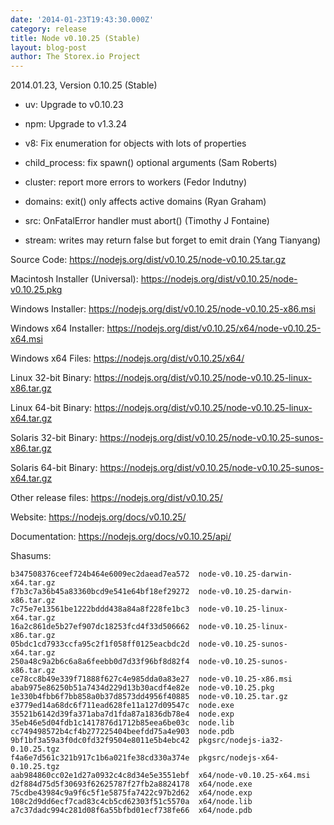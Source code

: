 ```yaml
---
date: '2014-01-23T19:43:30.000Z'
category: release
title: Node v0.10.25 (Stable)
layout: blog-post
author: The Storex.io Project
---
```


2014.01.23, Version 0.10.25 (Stable)

- uv: Upgrade to v0.10.23

- npm: Upgrade to v1.3.24

- v8: Fix enumeration for objects with lots of properties

- child_process: fix spawn() optional arguments (Sam Roberts)

- cluster: report more errors to workers (Fedor Indutny)

- domains: exit() only affects active domains (Ryan Graham)

- src: OnFatalError handler must abort() (Timothy J Fontaine)

- stream: writes may return false but forget to emit drain (Yang Tianyang)

Source Code: https://nodejs.org/dist/v0.10.25/node-v0.10.25.tar.gz

Macintosh Installer (Universal): https://nodejs.org/dist/v0.10.25/node-v0.10.25.pkg

Windows Installer: https://nodejs.org/dist/v0.10.25/node-v0.10.25-x86.msi

Windows x64 Installer: https://nodejs.org/dist/v0.10.25/x64/node-v0.10.25-x64.msi

Windows x64 Files: https://nodejs.org/dist/v0.10.25/x64/

Linux 32-bit Binary: https://nodejs.org/dist/v0.10.25/node-v0.10.25-linux-x86.tar.gz

Linux 64-bit Binary: https://nodejs.org/dist/v0.10.25/node-v0.10.25-linux-x64.tar.gz

Solaris 32-bit Binary: https://nodejs.org/dist/v0.10.25/node-v0.10.25-sunos-x86.tar.gz

Solaris 64-bit Binary: https://nodejs.org/dist/v0.10.25/node-v0.10.25-sunos-x64.tar.gz

Other release files: https://nodejs.org/dist/v0.10.25/

Website: https://nodejs.org/docs/v0.10.25/

Documentation: https://nodejs.org/docs/v0.10.25/api/

Shasums:

```
b347508376ceef724b464e6009ec2daead7ea572  node-v0.10.25-darwin-x64.tar.gz
f7b3c7a36b45a83360bcd9e541e64bf18ef29272  node-v0.10.25-darwin-x86.tar.gz
7c75e7e13561be1222bddd438a84a8f228fe1bc3  node-v0.10.25-linux-x64.tar.gz
16a2c861de5b27ef907dc18253fcd4f33d506662  node-v0.10.25-linux-x86.tar.gz
05bdc1cd7933ccfa95c2f1f058ff0125eacbdc2d  node-v0.10.25-sunos-x64.tar.gz
250a48c9a2b6c6a8a6feebb0d7d33f96bf8d82f4  node-v0.10.25-sunos-x86.tar.gz
ce78cc8b49e339f71888f627c4e985dda0a83e27  node-v0.10.25-x86.msi
abab975e86250b51a7434d229d13b30acdf4e82e  node-v0.10.25.pkg
1e330b4fbb6f7bb858a0b37d8573dd4956f40885  node-v0.10.25.tar.gz
e3779ed14a68dc6f711ead628fe11a127d09547c  node.exe
35521b6142d39fa371aba7d1fda87a1836db78e4  node.exp
35eb46e5d04fdb1c1417876d1712b85eea6be03c  node.lib
cc749498572b4cf4b277225404beefdd75a4e903  node.pdb
9bf1bf3a59a3f0dc0fd32f9504e8011e5b4ebc42  pkgsrc/nodejs-ia32-0.10.25.tgz
f4a6e7d561c321b917c1b6a021fe38cd330a374e  pkgsrc/nodejs-x64-0.10.25.tgz
aab984860cc02e1d27a0932c4c8d34e5e3551ebf  x64/node-v0.10.25-x64.msi
d2f884d75d5f30693f62625787f27fb2a8824178  x64/node.exe
75cdbe43984c9a9f6c5f1e5875fa7422c97b2d62  x64/node.exp
108c2d9dd6ecf7cad83c4cb5cd62303f51c5570a  x64/node.lib
a7c37dadc994c281d08f6a55bfbd01ecf738fe66  x64/node.pdb
```
